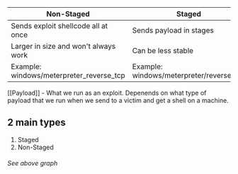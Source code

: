 | **Non-Staged**                              | **Staged**                                  |
| ------------------------------------------- | ------------------------------------------- |
| Sends exploit shellcode all at once         | Sends payload in stages                     |
| Larger in size and won't always work        | Can be less stable                          |
| Example:<br>windows/meterpreter_reverse_tcp | Example:<br>windows/meterpreter/reverse_tcp |
[[Payload]] - What we run as an exploit. Depenends on what type of payload that we run when we send to a victim and get a shell on a machine.
## 2 main types
1. Staged
2. Non-Staged
###### See above graph

